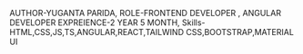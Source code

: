 AUTHOR-YUGANTA PARIDA,
ROLE-FRONTEND DEVELOPER , ANGULAR DEVELOPER
EXPREIENCE-2 YEAR 5 MONTH,
Skills-HTML,CSS,JS,TS,ANGULAR,REACT,TAILWIND CSS,BOOTSTRAP,MATERIAL UI
